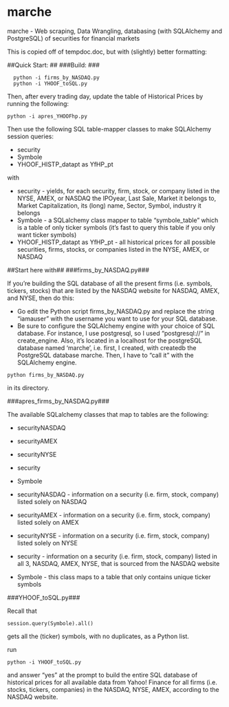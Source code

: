 # marche
marche - Web scraping, Data Wrangling, databasing (with SQLAlchemy and PostgreSQL) of securities for financial markets

This is copied off of tempdoc.doc, but with (slightly) better formatting:

##Quick Start: ##
###Build: ###
```  
  python -i firms_by_NASDAQ.py
  python -i YHOOF_toSQL.py 
  ```

Then, after every trading day, update the table of Historical Prices by running the following:

```  
python -i apres_YHOOFhp.py
```

Then use the following SQL table-mapper classes to make SQLAlchemy session queries:

* security
* Symbole
* YHOOF_HISTP_datapt as YfHP_pt

with 

* security - yields, for each security, firm, stock, or company listed in the NYSE, AMEX, or NASDAQ the IPOyear, Last Sale, Market it belongs to, Market Capitalization, its (long) name, Sector, Symbol, industry it belongs
* Symbole - a SQLalchemy class mapper to table “symbole_table” which is a table of only ticker symbols (it’s fast to query this table if you only want ticker symbols)
* YHOOF_HISTP_datapt as YfHP_pt - all historical prices for all possible securities, firms, stocks, or companies listed in the NYSE, AMEX, or NASDAQ


##Start here with##
###firms_by_NASDAQ.py###

If you’re building the SQL database of all the present firms (i.e. symbols, tickers, stocks) that are listed by the NASDAQ website for NASDAQ, AMEX, and NYSE, then do this:

- Go edit the Python script firms_by_NASDAQ.py and replace the string “iamauser” with the username you want to use for your SQL database.
- Be sure to configure the SQLAlchemy engine with your choice of SQL database.  For instance, I use postgresql, so I used “postgresql://“ in create_engine.  Also, it’s located in a localhost for the postgreSQL database named ‘marche’, i.e. first, I created, with createdb the PostgreSQL database marche.  Then, I have to “call it” with the SQLAlchemy engine.  

```
python firms_by_NASDAQ.py
```

in its directory.  


###apres_firms_by_NASDAQ.py###

The available SQLalchemy classes that map to tables are the following:

* securityNASDAQ
* securityAMEX
* securityNYSE
* security
* Symbole

* securityNASDAQ - information on a security (i.e. firm, stock, company) listed solely on NASDAQ
* securityAMEX - information on a security (i.e. firm, stock, company) listed solely on AMEX
* securityNYSE - information on a security (i.e. firm, stock, company) listed solely on NYSE
* security - information on a security (i.e. firm, stock, company) listed in all 3, NASDAQ, AMEX, NYSE, that is sourced from the NASDAQ website
* Symbole - this class maps to a table that only contains unique ticker symbols


###YHOOF_toSQL.py###

Recall that 

  ```
  session.query(Symbole).all()
  ```

gets all the (ticker) symbols, with no duplicates, as a Python list.  

run 

  ```
  python -i YHOOF_toSQL.py
  ```

and answer “yes” at the prompt to build the entire SQL database of historical prices for all available data from Yahoo! Finance for all firms (i.e. stocks, tickers, companies) in the NASDAQ, NYSE, AMEX, according to the NASDAQ website.



